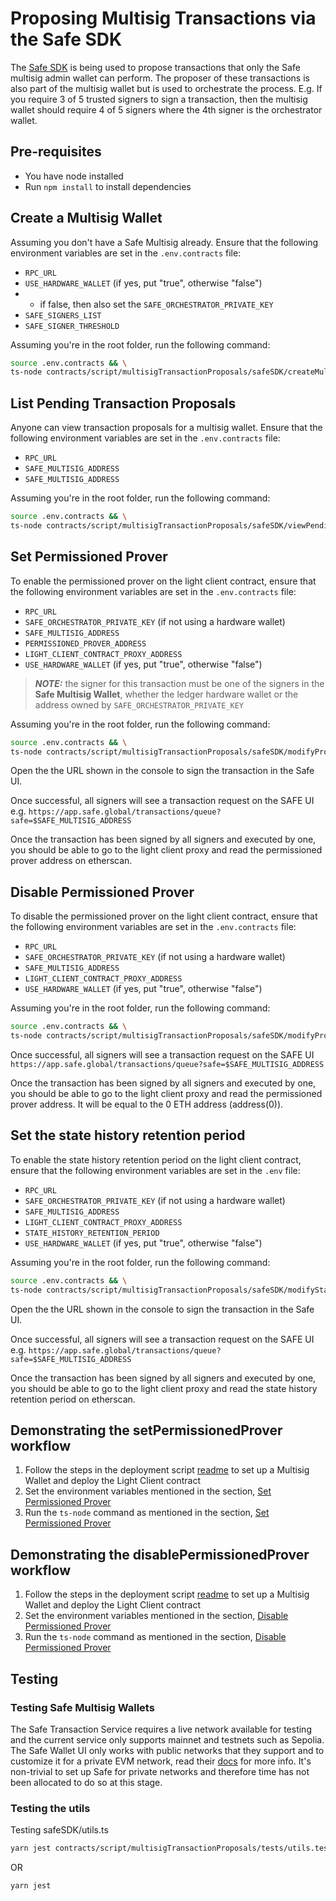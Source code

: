 # Proposing Multisig Transactions via the Safe SDK

The [Safe SDK](https://github.com/safe-global/safe-core-sdk/blob/main/guides/integrating-the-safe-core-sdk.md) is being
used to propose transactions that only the Safe multisig admin wallet can perform. The proposer of these transactions is
also part of the multisig wallet but is used to orchestrate the process. E.g. If you require 3 of 5 trusted signers to
sign a transaction, then the multisig wallet should require 4 of 5 signers where the 4th signer is the orchestrator
wallet.

## Pre-requisites

- You have node installed
- Run `npm install` to install dependencies

## Create a Multisig Wallet

Assuming you don't have a Safe Multisig already. Ensure that the following environment variables are set in the
`.env.contracts` file:

- `RPC_URL`
- `USE_HARDWARE_WALLET` (if yes, put "true", otherwise "false")
- - if false, then also set the `SAFE_ORCHESTRATOR_PRIVATE_KEY`
- `SAFE_SIGNERS_LIST`
- `SAFE_SIGNER_THRESHOLD`

Assuming you're in the root folder, run the following command:

```bash
source .env.contracts && \
ts-node contracts/script/multisigTransactionProposals/safeSDK/createMultisigWallet.ts
```

## List Pending Transaction Proposals

Anyone can view transaction proposals for a multisig wallet. Ensure that the following environment variables are set in
the `.env.contracts` file:

- `RPC_URL`
- `SAFE_MULTISIG_ADDRESS`
- `SAFE_MULTISIG_ADDRESS`

Assuming you're in the root folder, run the following command:

```bash
source .env.contracts && \
ts-node contracts/script/multisigTransactionProposals/safeSDK/viewPendingTxnProposals.ts
```

## Set Permissioned Prover

To enable the permissioned prover on the light client contract, ensure that the following environment variables are set
in the `.env.contracts` file:

- `RPC_URL`
- `SAFE_ORCHESTRATOR_PRIVATE_KEY` (if not using a hardware wallet)
- `SAFE_MULTISIG_ADDRESS`
- `PERMISSIONED_PROVER_ADDRESS`
- `LIGHT_CLIENT_CONTRACT_PROXY_ADDRESS`
- `USE_HARDWARE_WALLET` (if yes, put "true", otherwise "false")

> **_NOTE:_** the signer for this transaction must be one of the signers in the **Safe Multisig Wallet**, whether the
> ledger hardware wallet or the address owned by `SAFE_ORCHESTRATOR_PRIVATE_KEY`

Assuming you're in the root folder, run the following command:

```bash
source .env.contracts && \
ts-node contracts/script/multisigTransactionProposals/safeSDK/modifyProverModeProposal.ts setProver
```

Open the the URL shown in the console to sign the transaction in the Safe UI.

Once successful, all signers will see a transaction request on the SAFE UI e.g.
`https://app.safe.global/transactions/queue?safe=$SAFE_MULTISIG_ADDRESS`

Once the transaction has been signed by all signers and executed by one, you should be able to go to the light client
proxy and read the permissioned prover address on etherscan.

## Disable Permissioned Prover

To disable the permissioned prover on the light client contract, ensure that the following environment variables are set
in the `.env.contracts` file:

- `RPC_URL`
- `SAFE_ORCHESTRATOR_PRIVATE_KEY` (if not using a hardware wallet)
- `SAFE_MULTISIG_ADDRESS`
- `LIGHT_CLIENT_CONTRACT_PROXY_ADDRESS`
- `USE_HARDWARE_WALLET` (if yes, put "true", otherwise "false")

Assuming you're in the root folder, run the following command:

```bash
source .env.contracts && \
ts-node contracts/script/multisigTransactionProposals/safeSDK/modifyProverModeProposal.ts disableProver
```

Once successful, all signers will see a transaction request on the SAFE UI
`https://app.safe.global/transactions/queue?safe=$SAFE_MULTISIG_ADDRESS`

Once the transaction has been signed by all signers and executed by one, you should be able to go to the light client
proxy and read the permissioned prover address. It will be equal to the 0 ETH address (address(0)).

## Set the state history retention period

To enable the state history retention period on the light client contract, ensure that the following environment
variables are set in the `.env` file:

- `RPC_URL`
- `SAFE_ORCHESTRATOR_PRIVATE_KEY` (if not using a hardware wallet)
- `SAFE_MULTISIG_ADDRESS`
- `LIGHT_CLIENT_CONTRACT_PROXY_ADDRESS`
- `STATE_HISTORY_RETENTION_PERIOD`
- `USE_HARDWARE_WALLET` (if yes, put "true", otherwise "false")

Assuming you're in the root folder, run the following command:

```bash
source .env.contracts && \
ts-node contracts/script/multisigTransactionProposals/safeSDK/modifyStateHistoryRetentionPeriod.ts
```

Open the the URL shown in the console to sign the transaction in the Safe UI.

Once successful, all signers will see a transaction request on the SAFE UI e.g.
`https://app.safe.global/transactions/queue?safe=$SAFE_MULTISIG_ADDRESS`

Once the transaction has been signed by all signers and executed by one, you should be able to go to the light client
proxy and read the state history retention period on etherscan.

## Demonstrating the setPermissionedProver workflow

1. Follow the steps in the deployment script [readme](../../contracts/script/README.md) to set up a Multisig Wallet and
   deploy the Light Client contract
2. Set the environment variables mentioned in the section, [Set Permissioned Prover](#set-permissioned-prover)
3. Run the `ts-node` command as mentioned in the section, [Set Permissioned Prover](#set-permissioned-prover)

## Demonstrating the disablePermissionedProver workflow

1. Follow the steps in the deployment script [readme](../../contracts/script/README.md) to set up a Multisig Wallet and
   deploy the Light Client contract
2. Set the environment variables mentioned in the section, [Disable Permissioned Prover](#disable-permissioned-prover)
3. Run the `ts-node` command as mentioned in the section, [Disable Permissioned Prover](#disable-permissioned-prover)

## Testing

### Testing Safe Multisig Wallets

The Safe Transaction Service requires a live network available for testing and the current service only supports mainnet
and testnets such as Sepolia. The Safe Wallet UI only works with public networks that they support and to customize it
for a private EVM network, read their [docs](https://help.safe.global/en/articles/40795-supported-networks) for more
info. It's non-trivial to set up Safe for private networks and therefore time has not been allocated to do so at this
stage.

### Testing the utils

Testing safeSDK/utils.ts

```bash
yarn jest contracts/script/multisigTransactionProposals/tests/utils.test.ts
```

OR

```bash
yarn jest
```
